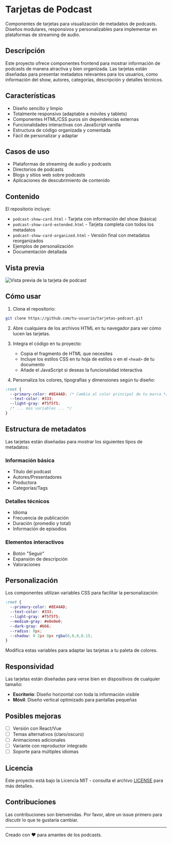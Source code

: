 # Tarjetas de Podcast

Componentes de tarjetas para visualización de metadatos de podcasts. Diseños modulares, responsivos y personalizables para implementar en plataformas de streaming de audio.

## Descripción

Este proyecto ofrece componentes frontend para mostrar información de podcasts de manera atractiva y bien organizada. Las tarjetas están diseñadas para presentar metadatos relevantes para los usuarios, como información del show, autores, categorías, descripción y detalles técnicos.

## Características

- Diseño sencillo y limpio
- Totalmente responsivo (adaptable a móviles y tablets)
- Componentes HTML/CSS puros sin dependencias externas
- Funcionalidades interactivas con JavaScript vanilla
- Estructura de código organizada y comentada
- Fácil de personalizar y adaptar

## Casos de uso

- Plataformas de streaming de audio y podcasts
- Directorios de podcasts
- Blogs y sitios web sobre podcasts
- Aplicaciones de descubrimiento de contenido

## Contenido

El repositorio incluye:

- `podcast-show-card.html` - Tarjeta con información del show (básica)
- `podcast-show-card-extended.html` - Tarjeta completa con todos los metadatos
- `podcast-show-card-organized.html` - Versión final con metadatos reorganizados
- Ejemplos de personalización
- Documentación detallada

## Vista previa

![Vista previa de la tarjeta de podcast](https://placeholder-image.com/tarjeta-podcast-preview.jpg)

## Cómo usar

1. Clona el repositorio:
```bash
git clone https://github.com/tu-usuario/tarjetas-podcast.git
```

2. Abre cualquiera de los archivos HTML en tu navegador para ver cómo lucen las tarjetas.

3. Integra el código en tu proyecto:
   - Copia el fragmento de HTML que necesites
   - Incluye los estilos CSS en tu hoja de estilos o en el `<head>` de tu documento
   - Añade el JavaScript si deseas la funcionalidad interactiva

4. Personaliza los colores, tipografías y dimensiones según tu diseño:
```css
:root {
  --primary-color: #8E44AD; /* Cambia al color principal de tu marca */
  --text-color: #333;
  --light-gray: #f5f5f5;
  /* ... más variables ... */
}
```

## Estructura de metadatos

Las tarjetas están diseñadas para mostrar los siguientes tipos de metadatos:

### Información básica
- Título del podcast
- Autores/Presentadores
- Productora
- Categorías/Tags

### Detalles técnicos
- Idioma
- Frecuencia de publicación
- Duración (promedio y total)
- Información de episodios

### Elementos interactivos
- Botón "Seguir"
- Expansión de descripción
- Valoraciones

## Personalización

Los componentes utilizan variables CSS para facilitar la personalización:

```css
:root {
  --primary-color: #8E44AD;
  --text-color: #333;
  --light-gray: #f5f5f5;
  --medium-gray: #e0e0e0;
  --dark-gray: #666;
  --radius: 8px;
  --shadow: 0 2px 8px rgba(0,0,0,0.1);
}
```

Modifica estas variables para adaptar las tarjetas a tu paleta de colores.

## Responsividad

Las tarjetas están diseñadas para verse bien en dispositivos de cualquier tamaño:
- **Escritorio**: Diseño horizontal con toda la información visible
- **Móvil**: Diseño vertical optimizado para pantallas pequeñas

## Posibles mejoras

- [ ] Versión con React/Vue
- [ ] Temas alternativos (claro/oscuro)
- [ ] Animaciones adicionales
- [ ] Variante con reproductor integrado
- [ ] Soporte para múltiples idiomas

## Licencia

Este proyecto está bajo la Licencia MIT - consulta el archivo [LICENSE](LICENSE) para más detalles.

## Contribuciones

Las contribuciones son bienvenidas. Por favor, abre un issue primero para discutir lo que te gustaría cambiar.

---

Creado con ❤️ para amantes de los podcasts.

